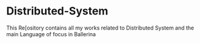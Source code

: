 # Distributed-System
This Re[ository contains all my works related to Distributed System and the main Language of focus in Ballerina
